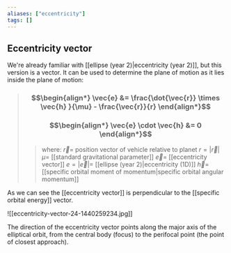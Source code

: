 ```yaml
---
aliases: ["eccentricity"]
tags: []
---
```


## Eccentricity vector

We're already familiar with [[ellipse (year 2)|eccentricity (year 2)]], but this version is a vector. It can be used to determine the plane of motion as it lies inside the plane of motion:

> ### $$\begin{align*} \vec{e}  &= \frac{\dot{\vec{r}} \times \vec{h} }{\mu} - \frac{\vec{r}}{r}  \end{align*}$$
> ### $$\begin{align*} \vec{e} \cdot \vec{h} &= 0  \end{align*}$$
>> where:
>> $\vec{r}=$ position vector of vehicle relative to planet 
>> $r=|\vec{r}|$
>> $\mu=$ [[standard gravitational parameter]]
>> $\vec{e}=$ [[eccentricity vector]]
>> $e=|\vec{e}|=$ [[ellipse (year 2)|eccentricity (1D)]]
>> $\vec{h}=$ [[specific orbital moment of momentum|specific orbital angular momentum]]

As we can see the [[eccentricity vector]] is perpendicular to the [[specific orbital energy]] vector.

![[eccentricity-vector-24-1440259234.jpg]]

The direction of the eccentricity vector points along the major axis of the elliptical orbit, from the central body (focus) to the perifocal point (the point of closest approach).
